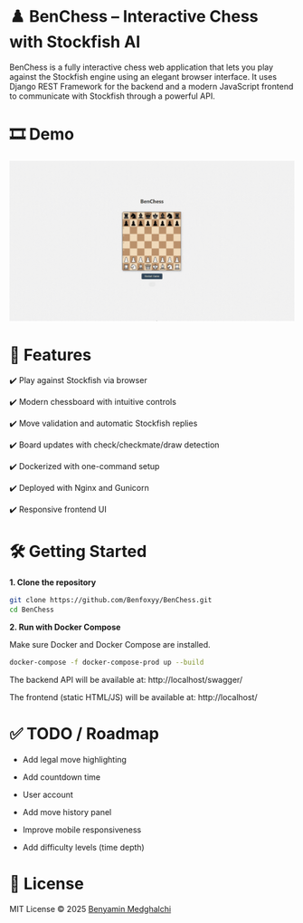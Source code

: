 <h1>♟️ BenChess – Interactive Chess with Stockfish AI</h1>
BenChess is a fully interactive chess web application that lets you play against the Stockfish engine using an elegant browser interface. It uses Django REST Framework for the backend and a modern JavaScript frontend to communicate with Stockfish through a powerful API.

<h1>🎞️ Demo</h1>

![BenChess Presentation](/Document/Video/BenChess.gif)

<h1>🚀 Features</h1>

✔️ Play against Stockfish via browser

✔️ Modern chessboard with intuitive controls

✔️ Move validation and automatic Stockfish replies

✔️ Board updates with check/checkmate/draw detection

✔️ Dockerized with one-command setup

✔️ Deployed with Nginx and Gunicorn

✔️ Responsive frontend UI

<h1>🛠️ Getting Started</h1>

<b>1. Clone the repository</b>

```bash
git clone https://github.com/Benfoxyy/BenChess.git
cd BenChess
```
<b>2. Run with Docker Compose</b>

Make sure Docker and Docker Compose are installed.

```bash
docker-compose -f docker-compose-prod up --build
```
The backend API will be available at: http://localhost/swagger/

The frontend (static HTML/JS) will be available at: http://localhost/

<h1>✅ TODO / Roadmap</h1>

- Add legal move highlighting

- Add countdown time

- User account

- Add move history panel

- Improve mobile responsiveness

- Add difficulty levels (time depth)

<h1>📄 License</h1>
MIT License © 2025 <a href='https://github.com/Benfoxyy'>Benyamin Medghalchi</a>
